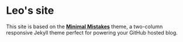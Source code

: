 # Leo's site

This site is based on the **[Minimal Mistakes](http://mmistakes.github.io/minimal-mistakes)** theme, a two-column responsive Jekyll theme perfect for powering your GitHub hosted blog.
 
